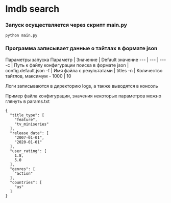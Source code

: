 # Imdb search
### Запуск осуществляется через скрипт main.py
`python main.py`

### Программа записывает данные о тайтлах в формате json

Параметры запуска
Параметр | Значение | Default значение
--- | --- | ---
-с | Путь к файлу конфигурации поиска в формате json | config.default.json
-f | Имя файла с результатами | titles
-n | Количество тайтлов, максимум - 1000 | 10

Логи записываются в директорию logs, а также выводятся в консоль

Пример файла конфигурации, значения некоторых параметров можно глянуть в params.txt
```
{
  "title_type": [
    "feature",
    "tv_miniseries"
  ],
  "release_date": [
    "2007-01-01",
    "2020-01-01"
  ],
  "user_rating": [
    1.8,
    5.0
  ],
  "genres": [
    "action"
  ],
  "countries": [
    "us"
  ]
}
```
